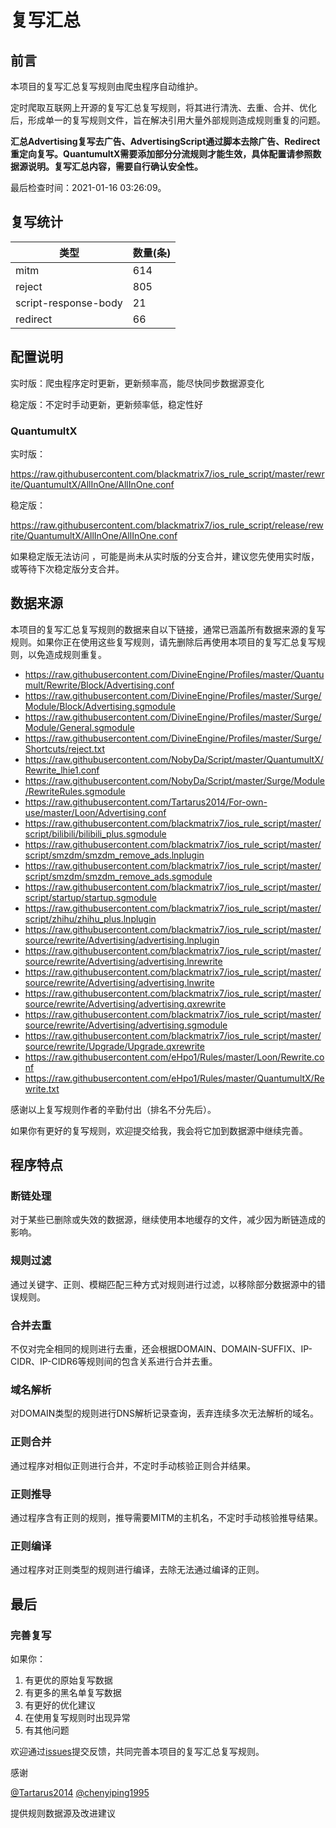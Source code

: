 # 复写汇总

## 前言

本项目的复写汇总复写规则由爬虫程序自动维护。

定时爬取互联网上开源的复写汇总复写规则，将其进行清洗、去重、合并、优化后，形成单一的复写规则文件，旨在解决引用大量外部规则造成规则重复的问题。

**汇总Advertising复写去广告、AdvertisingScript通过脚本去除广告、Redirect重定向复写。QuantumultX需要添加部分分流规则才能生效，具体配置请参照数据源说明。复写汇总内容，需要自行确认安全性。**


最后检查时间：2021-01-16 03:26:09。

## 复写统计

| 类型 | 数量(条) |
| ---- | ---- |
| mitm | 614 |
| reject | 805 |
| script-response-body | 21 |
| redirect | 66 |
## 配置说明

实时版：爬虫程序定时更新，更新频率高，能尽快同步数据源变化

稳定版：不定时手动更新，更新频率低，稳定性好

### QuantumultX 

实时版：

https://raw.githubusercontent.com/blackmatrix7/ios_rule_script/master/rewrite/QuantumultX/AllInOne/AllInOne.conf

稳定版：

https://raw.githubusercontent.com/blackmatrix7/ios_rule_script/release/rewrite/QuantumultX/AllInOne/AllInOne.conf

如果稳定版无法访问 ，可能是尚未从实时版的分支合并，建议您先使用实时版，或等待下次稳定版分支合并。

## 数据来源

本项目的复写汇总复写规则的数据来自以下链接，通常已涵盖所有数据来源的复写规则。如果你正在使用这些复写规则，请先删除后再使用本项目的复写汇总复写规则，以免造成规则重复。

- https://raw.githubusercontent.com/DivineEngine/Profiles/master/Quantumult/Rewrite/Block/Advertising.conf
- https://raw.githubusercontent.com/DivineEngine/Profiles/master/Surge/Module/Block/Advertising.sgmodule
- https://raw.githubusercontent.com/DivineEngine/Profiles/master/Surge/Module/General.sgmodule
- https://raw.githubusercontent.com/DivineEngine/Profiles/master/Surge/Shortcuts/reject.txt
- https://raw.githubusercontent.com/NobyDa/Script/master/QuantumultX/Rewrite_lhie1.conf
- https://raw.githubusercontent.com/NobyDa/Script/master/Surge/Module/RewriteRules.sgmodule
- https://raw.githubusercontent.com/Tartarus2014/For-own-use/master/Loon/Advertising.conf
- https://raw.githubusercontent.com/blackmatrix7/ios_rule_script/master/script/bilibili/bilibili_plus.sgmodule
- https://raw.githubusercontent.com/blackmatrix7/ios_rule_script/master/script/smzdm/smzdm_remove_ads.lnplugin
- https://raw.githubusercontent.com/blackmatrix7/ios_rule_script/master/script/smzdm/smzdm_remove_ads.sgmodule
- https://raw.githubusercontent.com/blackmatrix7/ios_rule_script/master/script/startup/startup.sgmodule
- https://raw.githubusercontent.com/blackmatrix7/ios_rule_script/master/script/zhihu/zhihu_plus.lnplugin
- https://raw.githubusercontent.com/blackmatrix7/ios_rule_script/master/source/rewrite/Advertising/advertising.lnplugin
- https://raw.githubusercontent.com/blackmatrix7/ios_rule_script/master/source/rewrite/Advertising/advertising.lnrewrite
- https://raw.githubusercontent.com/blackmatrix7/ios_rule_script/master/source/rewrite/Advertising/advertising.lnwrite
- https://raw.githubusercontent.com/blackmatrix7/ios_rule_script/master/source/rewrite/Advertising/advertising.qxrewrite
- https://raw.githubusercontent.com/blackmatrix7/ios_rule_script/master/source/rewrite/Advertising/advertising.sgmodule
- https://raw.githubusercontent.com/blackmatrix7/ios_rule_script/master/source/rewrite/Upgrade/Upgrade.qxrewrite
- https://raw.githubusercontent.com/eHpo1/Rules/master/Loon/Rewrite.conf
- https://raw.githubusercontent.com/eHpo1/Rules/master/QuantumultX/Rewrite.txt


感谢以上复写规则作者的辛勤付出（排名不分先后）。

如果你有更好的复写规则，欢迎提交给我，我会将它加到数据源中继续完善。

## 程序特点

### 断链处理

对于某些已删除或失效的数据源，继续使用本地缓存的文件，减少因为断链造成的影响。

### 规则过滤

通过关键字、正则、模糊匹配三种方式对规则进行过滤，以移除部分数据源中的错误规则。

### 合并去重

不仅对完全相同的规则进行去重，还会根据DOMAIN、DOMAIN-SUFFIX、IP-CIDR、IP-CIDR6等规则间的包含关系进行合并去重。

### 域名解析

对DOMAIN类型的规则进行DNS解析记录查询，丢弃连续多次无法解析的域名。

### 正则合并

通过程序对相似正则进行合并，不定时手动核验正则合并结果。

### 正则推导

通过程序含有正则的规则，推导需要MITM的主机名，不定时手动核验推导结果。

### 正则编译

通过程序对正则类型的规则进行编译，去除无法通过编译的正则。

## 最后

### 完善复写

如果你：

1. 有更优的原始复写数据
2. 有更多的黑名单复写数据
3. 有更好的优化建议
4. 在使用复写规则时出现异常
5. 有其他问题

欢迎通过[issues](https://github.com/blackmatrix7/ios_rule_script/issues/new)提交反馈，共同完善本项目的复写汇总复写规则。

感谢

[@Tartarus2014](https://github.com/Tartarus2014)  [@chenyiping1995](https://github.com/chenyiping1995) 

提供规则数据源及改进建议